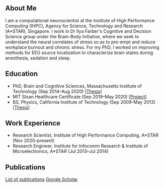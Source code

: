 ## About Me
I am a computational neuroscientist at the Institute of High Performance Computing (IHPC), Agency for Science, Technology and Research (A\*STAR), Singapore. I work in Dr Ilya Farber's Cognitive and Decision Science group under the Brain-Body Initiative, where we seek to understand the neural correlates of stress so as to pre-empt and reduce workplace burnout and chronic stress. For my PhD, I worked on improving methods for EEG source localization to characterize brain states during anesthesia, sedation and sleep. 

## Education
- PhD, Brain and Cognitive Sciences, Massachusetts Institute of Technology (Sep 2014&ndash;Aug 2020) [\[Thesis\]](https://dspace.mit.edu/handle/1721.1/129230)
- MIT Sloan Healthcare Certificate (Sep 2019&ndash;May 2020) [\[Project\]](https://mitsloan.mit.edu/sites/default/files/inline-files/H-Lab%202019%20-%20Boston%20Medical%20Center%20poster.pdf)
- BS, Physics, California Institute of Technology (Sep 2009&ndash;May 2013) [\[Thesis\]](https://thesis.library.caltech.edu/10705/)

## Work Experience
- Research Scientist, Institute of High Performance Computing, A\*STAR (Nov 2020&ndash;present)
- Research Engineer, Institute for Infocomm Research & Institute of Microelectronics, A\*STAR (Jul 2013&ndash;Jul 2014)

## Publications
[List of publications](https://gladiahotan.github.io/publications)
[Google Scholar](https://scholar.google.com/citations?hl=en&user=r9zzv4EAAAAJ)



[comment]: # (## Curriculum Vitae)

